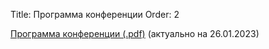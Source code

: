 Title: Программа конференции
Order: 2

[Программа конференции (.pdf)](files/Программа%20ВЗМШ%202023.pdf) (актуально на 26.01.2023)
